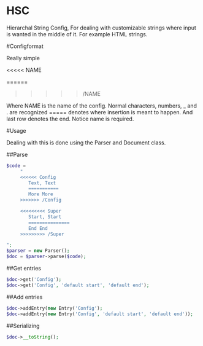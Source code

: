 # HSC
Hierarchal String Config, For dealing with customizable strings where input is wanted in the middle of it.
For example HTML strings.

#Configformat

Really simple

<<<<< NAME

<body>
======
</body>

>>>>> /NAME

Where NAME is the name of the config. Normal characters, numbers, _ and . are recognized
===== denotes where insertion is meant to happen.
And last row denotes the end. Notice name is required.



#Usage

Dealing with this is done using the Parser and Document class.

##Parse

 ```php
 $code =
      "
      <<<<<< Config
         Text, Text
         ===========
         More More
      >>>>>>> /Config

      <<<<<<<<< Super
         Start, Start
         ===============
         End End
      >>>>>>>>> /Super

 ";
 $parser = new Parser();
 $doc = $parser->parse($code);
 ```
 
 
 ##Get entries
 
 ```php
 $doc->get('Config');
 $doc->get('Config', 'default start', 'default end');
 ```
 
 ##Add entries
 
 ```php
 $doc->addEntry(new Entry('Config');
 $doc->addEntry(new Entry('Config', 'default start', 'default end'));
 ```

 ##Serializing

 ```php
 $doc->__toString();
 ```
